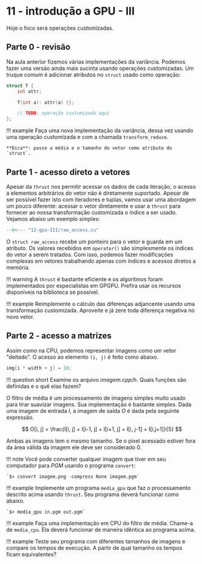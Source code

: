 # 11 - introdução a GPU - III

Hoje o foco será operações customizadas. 

## Parte 0 - revisão

Na aula anterior fizemos várias implementações da variância. Podemos fazer uma versão ainda mais sucinta usando operações customizadas. Um truque comum é adicionar atributos no `struct` usado como operação:

```cpp
struct T {
    int attr;

    T(int a): attr(a) {};

    // TODO: operação customizada aqui
};
```

!!! example
    Faça uma nova implementação da variância, dessa vez usando uma operação customizada e com a chamada `transform_reduce`. 

    **Dica**: passe a média e o tamanho do vetor como atributo do `struct`.

## Parte 1 - acesso direto a vetores

Apesar da `thrust` nos permitir acessar os dados de cada iteração, o acesso a elementos arbitrários do vetor não é diretamente suportado. Apesar de ser possível fazer isto com iteradores e tuplas, vamos usar uma abordagem um pouco diferente: acessar o vetor diretamente e usar a `thrust` para fornecer ao nossa transformação customizada o índice a ser usado. Vejamos abaixo um exemplo simples:


```cpp
--8<--- "12-gpu-III/raw_access.cu"
```

O `struct raw_access` recebe um ponteiro para o vetor e guarda em um atributo. Os valores recebidos em `operator()` são simplesmente os índices do vetor a serem tratados. Com isso, podemos fazer modificações complexas em vetores trabalhando apenas com índices e acessos diretos a memória.

!!! warning 
    A `thrust` é bastante eficiente e os algoritmos foram implementados por especialistas em GPGPU. Prefira usar os recursos disponíveis na biblioteca se possível.

!!! example
    Reimplemente o cálculo das diferenças adjancente usando uma transformação customizada. Aproveite e já zere toda diferença negativa no novo vetor. 

## Parte 2 - acesso a matrizes

Assim como na CPU, podemos representar imagens como um vetor "deitado". O acesso ao elemento `(i, j)` é feito como abaixo.

```cpp
img[i * width + j] = 10;
```

!!! question short
    Examine os arquivo *imagem.cpp/h*. Quais funções são definidas e o quê elas fazem?

O filtro de média é um processamento de imagens simples muito usado para tirar suavizar imagens. Sua implementação é bastante simples. Dada uma imagem de entrada $I$, a imagem de saída $O$ é dada pela seguinte expressão.

$$
O[i, j] = \frac{I[i, j] + I[i-1, j] + I[i+1, j] + I[i, j-1] + I[i,j+1]}{5}
$$

Ambas as imagens tem o mesmo tamanho. Se o pixel acessado estiver fora da área válida da imagem ele deve ser considerado 0. 

!!! note
    Você pode converter qualquer imagem que tiver em seu computador para *PGM* usando o programa `convert`:

    `$> convert imagem.png -compress None imagem.pgm`

!!! example
    Implemente um programa `media_gpu` que faz o processamento descrito acima usando `thrust`. Seu programa deverá funcionar como abaixo. 

    `$> media_gpu in.pgm out.pgm`

!!! example
    Faça uma implementação em CPU do filtro de média. Chame-a de `media_cpu`. Ela deverá funcionar de maneira idêntica ao programa acima.

!!! example
    Teste seu programa com diferentes tamanhos de imagens e compare os tempos de execução. A partir de qual tamanho os tempos ficam equivalentes?
